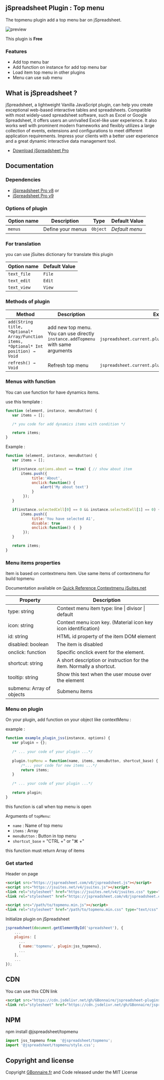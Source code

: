 ## jSpreadsheet Plugin : Top menu

The topmenu plugin add a top menu bar on jSpreadsheet.

![preview](https://user-images.githubusercontent.com/52194475/118120684-8d5ae780-b3f0-11eb-911d-1b38416b9997.png)

This plugin is **Free**

### Features

- Add top menu bar
- Add function on instance for add top menu bar
- Load item top menu in other plugins
- Menu can use sub menu



## What is jSpreadsheet ?

jSpreadsheet, a lightweight Vanilla JavaScript plugin, can help you create exceptional web-based interactive tables and spreadsheets. Compatible with most widely-used spreadsheet software, such as Excel or Google Spreadsheet, it offers users an unrivalled Excel-like user experience. It also works well with prominent modern frameworks and flexibly utilizes a large collection of events, extensions and configurations to meet different application requirements. Impress your clients with a better user experience and a great dynamic interactive data management tool.

- [Download jSpreadsheet Pro](https://www.jspreadsheet.com) 

## Documentation

### Dependencies

- [jSpreadsheet Pro v8](https://www.jspreadsheet.com/v8)
or
- [jSpreadsheet Pro v9](https://www.jspreadsheet.com/v9)

### Options of plugin

<table>
	<thead>
		<tr>
			<th>Option name</th>
			<th>Description</th>
			<th>Type</th>
			<th>Default Value</th>
		</tr>
	</thead>
	<tbody>
		<tr>
			<td><code>menus</code></td>
			<td>Define your menus</td>
			<td><code>Object</code></td>
			<td><i>Default menu</i></td>
		</tr>
	</tbody>
</table>

### For translation
you can use jSuites dictionary for translate this plugin
<table>
	<thead>
		<tr>
			<th>Option name</th>
			<th>Default Value</th>
		</tr>
	</thead>
	<tbody>
		<tr>
			<td><code>text_file</code></td>
			<td><code>File</code></td>
		</tr>
		<tr>
			<td><code>text_edit</code></td>
			<td><code>Edit</code></td>
		</tr>
		<tr>
			<td><code>text_view</code></td>
			<td><code>View</code></td>
		</tr>
	</tbody>
</table>

### Methods of plugin

<table>
	<thead>
		<tr>
			<th>Method</th>
			<th>Description</th>
			<th>Example</th>
		</tr>
	</thead>
	<tbody>
		<tr>
			<td><code>add(String title, *Optional* Array/Function items, *Optional* Int position) → Void</code></td>
			<td>add new top menu. You can use directly <code>instance.addTopmenu</code> with same arguments</td>
			<td><code>jspreadsheet.current.plugins.topmenu.add("Format");</code></td>
		</tr>
		<tr>
			<td><code>refresh() → Void</code></td>
			<td>Refresh top menu</td>
			<td><code>jspreadsheet.current.plugins.topmenu.refresh();</code></td>
		</tr>
	</tbody>
</table>

### Menus with function

You can use function for have dynamics items.

use this template :
```javascript
function (element, instance, menuButton) {
   var items = [];

   /* you code for add dynamics items with condition */

   return items;
}
```

Example :
```javascript
function (element, instance, menuButton) {
   var items = [];

   if(instance.options.about == true) { // show about item
       items.push({
            title:'About',
            onclick:function() {
                alert('My about text')
            }
        });
   }

   if(instance.selectedCell[0] == 0 && instance.selectedCell[1] == 0) {
       items.push({
            title:'You have selected A1',
            disable: true
            onclick:function() {  }
        });
   }

   return items;
}
```

### Menu items properties

Item is based on contextmenu item. Use same items of contextmenu for build topmenu

Documentation available on [Quick Reference Contextmenu jSuites.net](https://jsuites.net/v4/contextmenu/quick-reference)

<table>
    <thead>
        <tr>
            <th>Property</th>
            <th>Description</th>
        </tr>
    </thead>
    <tbody>
        <tr>
            <td>type: string</td>
            <td>Context menu item type: line | divisor | default</td>
        </tr>
        <tr>
            <td>icon: string</td>
            <td>Context menu icon key. (Material icon key icon identification)</td>
        </tr>
        <tr>
            <td>id: string</td>
            <td>HTML id property of the item DOM element</td>
        </tr>
        <tr>
            <td>disabled: boolean</td>
            <td>The item is disabled</td>
        </tr>
        <tr>
            <td>onclick: function</td>
            <td>Specific onclick event for the element.</td>
        </tr>
        <tr>
            <td>shortcut: string</td>
            <td>A short description or instruction for the item. Normally a shortcut.</td>
        </tr>
        <tr>
            <td>tooltip: string</td>
            <td>Show this text when the user mouse over the element</td>
        </tr>
        <tr>
            <td>submenu: Array of objects</td>
            <td>Submenu items</td>
        </tr>
    </tbody>
</table>

### Menu on plugin

On your plugin, add function on your object like contextMenu : 

example : 
```javascript
function example_plugin_jss(instance, options) {
   var plugin = {};
   
   /* ... your code of your plugin ...*/
   
   plugin.topMenu = function(name, items, menuButton, shortcut_base) { 
       /*... your code for new items ...*/
       return items;
   }
   
   /* ... your code of your plugin ...*/
   
   return plugin;
}
```

this function is call when top menu is open

Arguments of `topMenu`:
- `name` : Name of top menu
- `items` : Array
- `menuButton` : Button in top menu
- `shortcut_base` = "CTRL +" or "⌘ +"

this function must return Array of items


### Get started

Header on page
```HTML
<script src="https://jspreadsheet.com/v8/jspreadsheet.js"></script>
<script src="https://jsuites.net/v4/jsuites.js"></script>
<link rel="stylesheet" href="https://jsuites.net/v4/jsuites.css" type="text/css" />
<link rel="stylesheet" href="https://jspreadsheet.com/v8/jspreadsheet.css" type="text/css" />

<script src="/path/to/topmenu.min.js"></script>
<link rel="stylesheet" href="/path/to/topmenu.min.css" type="text/css" />
```

Initialize plugin on jSpreadsheet
```JavaScript
jspreadsheet(document.getElementById('spreadsheet'), {
	...
	plugins: [
      ...
      { name:'topmenu', plugin:jss_topmenu},
      ...  
    ],
    ...
});
```

## CDN

You can use this CDN link

```HTML
<script src="https://cdn.jsdelivr.net/gh/GBonnaire/jspreadsheet-plugins-and-editors@latest/plugins/JSSV8/dist/topmenu.min.js"></script>
<link rel="stylesheet" href="https://cdn.jsdelivr.net/gh/GBonnaire/jspreadsheet-plugins-and-editors@latest/plugins/JSSV8/dist/topmenu.min.css" type="text/css" />
```

## NPM
npm install @jspreadsheet/topmenu
```javascript
import jss_topmenu from  '@jspreadsheet/topmenu';
import '@jspreadsheet/topmenu/style.css';
```

## Copyright and license

Copyright [GBonnaire.fr](https://repo.gbonnaire.fr) and Code released under the MIT License
